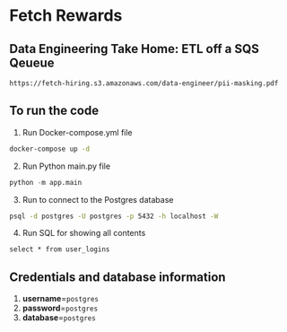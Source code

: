 # Fetch Rewards #
## Data Engineering Take Home: ETL off a SQS Qeueue ##
```link
https://fetch-hiring.s3.amazonaws.com/data-engineer/pii-masking.pdf
```

## To run the code
1. Run Docker-compose.yml file
```cmd
docker-compose up -d
```

2. Run Python main.py file
```python
python -m app.main
```

3. Run to connect to the Postgres database
```cmd
psql -d postgres -U postgres -p 5432 -h localhost -W
```

4. Run SQL for showing all contents 
```postgres
select * from user_logins
```

## Credentials and database information
1. **username**=`postgres`
2. **password**=`postgres`
3. **database**=`postgres`
